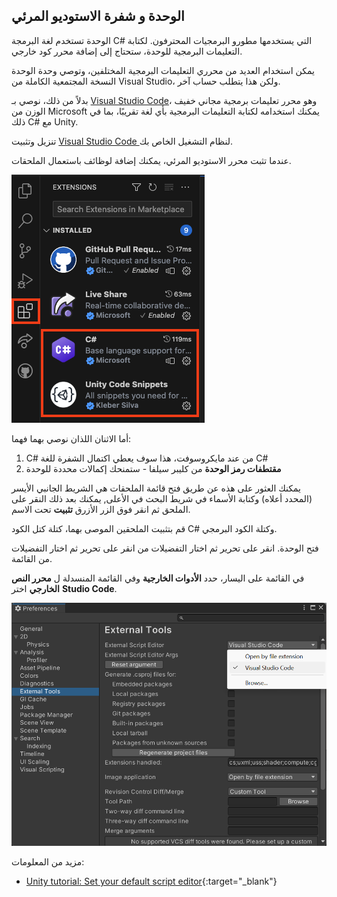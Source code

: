 ## الوحدة و شفرة الاستوديو المرئي

الوحدة تستخدم لغة البرمجة C# التي يستخدمها مطورو البرمجيات المحترفون. لكتابة التعليمات البرمجية للوحدة، ستحتاج إلى إضافة محرر كود خارجي.

يمكن استخدام العديد من محرري التعليمات البرمجية المختلفين، وتوصي وحدة الوحدة النسخة المجتمعية الكاملة من Visual Studio، ولكن هذا يتطلب حساب آخر.

بدلاً من ذلك، نوصي بـ [Visual Studio Code](https://code.visualstudio.com/)، وهو محرر تعليمات برمجية مجاني خفيف الوزن من Microsoft يمكنك استخدامه لكتابة التعليمات البرمجية بأي لغة تقريبًا، بما في ذلك C# مع Unity.

تنزيل وتثبيت [Visual Studio Code ](https://code.visualstudio.com/) لنظام التشغيل الخاص بك.

عندما تثبت محرر الاستوديو المرئي، يمكنك إضافة لوظائف باستعمال الملحقات.

![الشريط الجانبي من رمز الاستوديو البصري، رمز الملحق (مقسم مربع إلى 4 أقسام)، ويبرز الجزء العلوي اليساري المتقطع قليلاً، ويبرز جدولان إضافيان؛ ويسلط الضوء أيضا على كتل الكود C# وكتل الكود البرمجي للوحدة.](images/VSCode-extensions.png)

أما الاثنان اللذان نوصي بهما فهما:
1. C# من عند مايكروسوفت، هذا سوف يعطي اكتمال الشفرة للغة C#
2. **مقتطفات رمز الوحدة** من كليبر سيلفا - ستمنحك إكمالات محددة للوحدة

يمكنك العثور على هذه عن طريق فتح قائمة الملحقات هي الشريط الجانبي الأيسر (المحدد أعلاه) وكتابة الأسماء في شريط البحث في الأعلى, يمكنك بعد ذلك النقر على الملحق ثم انقر فوق الزر الأزرق **تثبيت** تحت الاسم.

قم بتثبيت الملحقين الموصى بهما، كتلة كتل الكود C# وكتلة الكود البرمجي.

فتح الوحدة. انقر على تحرير ثم اختار التفضيلات من انقر على تحرير ثم اختار التفضيلات من القائمة.

في القائمة على اليسار، حدد **الأدوات الخارجية** وفي القائمة المنسدلة ل **محرر النص الخارجي** اختر **Studio Code**.

![قائمة التفضيلات مع شفرة الاستوديو المرئي مختار كمحرر للنص.](images/unity-editor-select.png)

مزيد من المعلومات:
+ [Unity tutorial: Set your default script editor](https://learn.unity.com/tutorial/set-your-default-script-editor-ide){:target="_blank"}